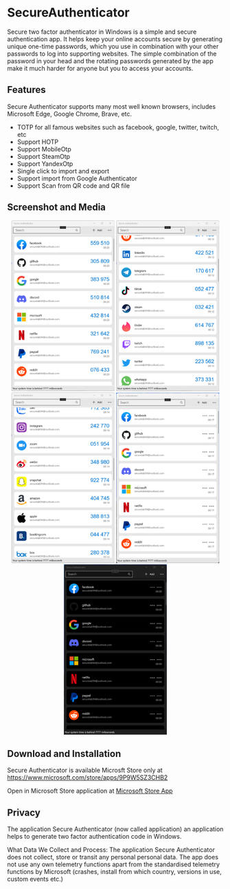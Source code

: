 # SecureAuthenticator
Secure two factor authenticator in Windows is a simple and secure authentication app. It helps keep your online accounts secure by generating unique one-time passwords, which you use in combination with your other passwords to log into supporting websites. The simple combination of the password in your head and the rotating passwords generated by the app make it much harder for anyone but you to access your accounts.

## Features
Secure Authenticator supports many most well known browsers, includes Microsoft Edge, Google Chrome, Brave, etc.
  - TOTP for all famous websites such as facebook, google, twitter, twitch, etc
  - Support HOTP
  - Support MobileOtp
  - Support SteamOtp
  - Support YandexOtp
  - Single click to import and export
  - Support import from Google Authenticator
  - Support Scan from QR code and QR file

## Screenshot and Media
<p align="center">
<img src="./Screenshot/1.png" alt="Secure Lab - Secure Authenticator" width="240" /> 
<img src="./Screenshot/2.png" alt="Secure Lab - Secure Authenticator" width="240" /> 
<img src="./Screenshot/3.png" alt="Secure Lab - Secure Authenticator" width="240" /> 
<img src="./Screenshot/4.png" alt="Secure Lab - Secure Authenticator" width="240" /> 
<img src="./Screenshot/5.png" alt="Secure Lab - Secure Authenticator" width="240" /> 
</p>

## Download and Installation
Secure Authenticator is available Microsft Store only at https://www.microsoft.com/store/apps/9P9W5SZ3CHB2

Open in Microsoft Store application at [Microsoft Store App](ms-windows-store://pdp/?productid=9P9W5SZ3CHB2)

## Privacy
The application Secure Authenticator (now called application) an application helps to generate two factor authentication code in Windows.

What Data We Collect and Process: The application Secure Authenticator does not collect, store or transit any personal personal data. 
The app does not use any own telemetry functions apart from the standardised telemetry functions by Microsoft (crashes, install from which country, versions in use, custom events etc.)